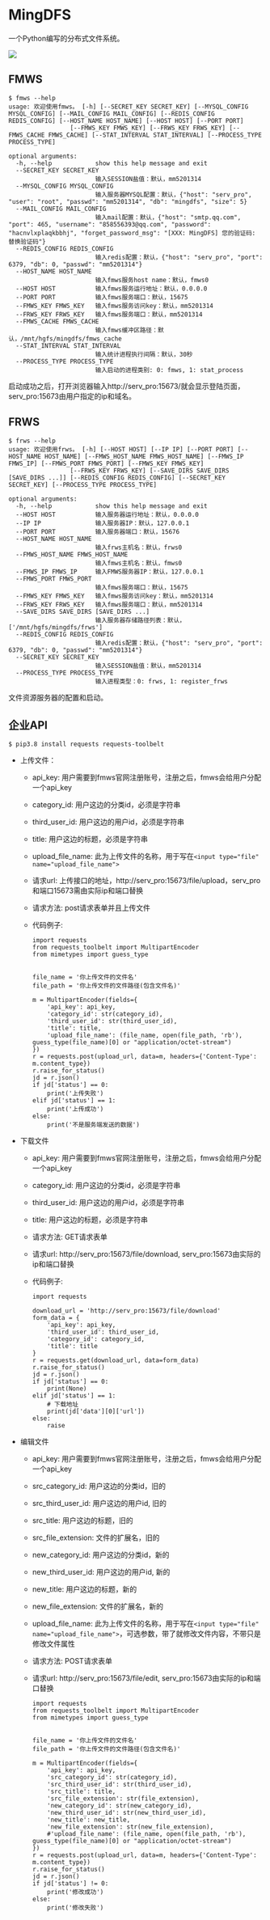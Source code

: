 # MingDFS

一个Python编写的分布式文件系统。

![](http://serv_pro:3000/zswj123/MingDFS/raw/master/logo.gif)

## FMWS

```
$ fmws --help
usage: 欢迎使用fmws。 [-h] [--SECRET_KEY SECRET_KEY] [--MYSQL_CONFIG MYSQL_CONFIG] [--MAIL_CONFIG MAIL_CONFIG] [--REDIS_CONFIG REDIS_CONFIG] [--HOST_NAME HOST_NAME] [--HOST HOST] [--PORT PORT]
                 [--FMWS_KEY FMWS_KEY] [--FRWS_KEY FRWS_KEY] [--FMWS_CACHE FMWS_CACHE] [--STAT_INTERVAL STAT_INTERVAL] [--PROCESS_TYPE PROCESS_TYPE]

optional arguments:
  -h, --help            show this help message and exit
  --SECRET_KEY SECRET_KEY
                        输入SESSION盐值：默认，mm5201314
  --MYSQL_CONFIG MYSQL_CONFIG
                        输入服务器MYSQL配置：默认，{"host": "serv_pro", "user": "root", "passwd": "mm5201314", "db": "mingdfs", "size": 5}
  --MAIL_CONFIG MAIL_CONFIG
                        输入mail配置：默认，{"host": "smtp.qq.com", "port": 465, "username": "858556393@qq.com", "password": "hacnvlxplaqkbbhj", "forget_password_msg": "[XXX: MingDFS] 您的验证码: 替换验证码"}
  --REDIS_CONFIG REDIS_CONFIG
                        输入redis配置：默认，{"host": "serv_pro", "port": 6379, "db": 0, "passwd": "mm5201314"}
  --HOST_NAME HOST_NAME
                        输入fmws服务host name：默认，fmws0
  --HOST HOST           输入fmws服务运行地址：默认，0.0.0.0
  --PORT PORT           输入fmws服务端口：默认，15675
  --FMWS_KEY FMWS_KEY   输入fmws服务访问key：默认，mm5201314
  --FRWS_KEY FRWS_KEY   输入fmws服务端口：默认，mm5201314
  --FMWS_CACHE FMWS_CACHE
                        输入fmws缓冲区路径：默认，/mnt/hgfs/mingdfs/fmws_cache
  --STAT_INTERVAL STAT_INTERVAL
                        输入统计进程执行间隔：默认，30秒
  --PROCESS_TYPE PROCESS_TYPE
                        输入启动的进程类别: 0: fmws, 1: stat_process
```

启动成功之后，打开浏览器输入http://serv_pro:15673/就会显示登陆页面，serv_pro:15673由用户指定的ip和域名。

## FRWS

```
$ frws --help
usage: 欢迎使用frws。 [-h] [--HOST HOST] [--IP IP] [--PORT PORT] [--HOST_NAME HOST_NAME] [--FMWS_HOST_NAME FMWS_HOST_NAME] [--FMWS_IP FMWS_IP] [--FMWS_PORT FMWS_PORT] [--FMWS_KEY FMWS_KEY]
                 [--FRWS_KEY FRWS_KEY] [--SAVE_DIRS SAVE_DIRS [SAVE_DIRS ...]] [--REDIS_CONFIG REDIS_CONFIG] [--SECRET_KEY SECRET_KEY] [--PROCESS_TYPE PROCESS_TYPE]

optional arguments:
  -h, --help            show this help message and exit
  --HOST HOST           输入服务器运行地址：默认，0.0.0.0
  --IP IP               输入服务器IP：默认，127.0.0.1
  --PORT PORT           输入服务器端口：默认，15676
  --HOST_NAME HOST_NAME
                        输入frws主机名：默认，frws0
  --FMWS_HOST_NAME FMWS_HOST_NAME
                        输入fmws主机名：默认，fmws0
  --FMWS_IP FMWS_IP     输入FMWS服务器IP：默认，127.0.0.1
  --FMWS_PORT FMWS_PORT
                        输入fmws服务端口：默认，15675
  --FMWS_KEY FMWS_KEY   输入fmws服务访问key：默认，mm5201314
  --FRWS_KEY FRWS_KEY   输入fmws服务端口：默认，mm5201314
  --SAVE_DIRS SAVE_DIRS [SAVE_DIRS ...]
                        输入服务器存储路径列表：默认，['/mnt/hgfs/mingdfs/frws']
  --REDIS_CONFIG REDIS_CONFIG
                        输入redis配置：默认，{"host": "serv_pro", "port": 6379, "db": 0, "passwd": "mm5201314"}
  --SECRET_KEY SECRET_KEY
                        输入SESSION盐值：默认，mm5201314
  --PROCESS_TYPE PROCESS_TYPE
                        输入进程类型：0: frws, 1: register_frws

```

文件资源服务器的配置和启动。

## 企业API

```
$ pip3.8 install requests requests-toolbelt
```

* 上传文件：
  * api_key: 用户需要到fmws官网注册账号，注册之后，fmws会给用户分配一个api_key
  * category_id: 用户这边的分类id，必须是字符串
  * third_user_id: 用户这边的用户id，必须是字符串
  * title: 用户这边的标题，必须是字符串
  * upload_file_name: 此为上传文件的名称，用于写在`<input type="file" name="upload_file_name">`
  * 请求url: 上传接口的地址，http://serv_pro:15673/file/upload，serv_pro和端口15673需由实际ip和端口替换
  * 请求方法: post请求表单并且上传文件
  * 代码例子:
  
    ```
    import requests
    from requests_toolbelt import MultipartEncoder
    from mimetypes import guess_type
    
    
    file_name = '你上传文件的文件名'
    file_path = '你上传文件的文件路径(包含文件名)'
    
    m = MultipartEncoder(fields={
        'api_key': api_key,
        'category_id': str(category_id),
        'third_user_id': str(third_user_id),
        'title': title,
        'upload_file_name': (file_name, open(file_path, 'rb'), guess_type(file_name)[0] or "application/octet-stream")
    })
    r = requests.post(upload_url, data=m, headers={'Content-Type': m.content_type})
    r.raise_for_status()
    jd = r.json()
    if jd['status'] == 0:
        print('上传失败')
    elif jd['status'] == 1:
        print('上传成功')
    else:
        print('不是服务端发送的数据')
    ```
    
* 下载文件
  * api_key: 用户需要到fmws官网注册账号，注册之后，fmws会给用户分配一个api_key
  * category_id: 用户这边的分类id，必须是字符串
  * third_user_id: 用户这边的用户id，必须是字符串
  * title: 用户这边的标题，必须是字符串
  * 请求方法: GET请求表单
  * 请求url: http://serv_pro:15673/file/download, serv_pro:15673由实际的ip和端口替换
  * 代码例子:
    
    ```
    import requests
    
    download_url = 'http://serv_pro:15673/file/download'
    form_data = {
        'api_key': api_key,
        'third_user_id': third_user_id,
        'category_id': category_id,
        'title': title
    }
    r = requests.get(download_url, data=form_data)
    r.raise_for_status()
    jd = r.json()
    if jd['status'] == 0:
        print(None)
    elif jd['status'] == 1:
        # 下载地址
        print(jd['data'][0]['url'])
    else:
        raise
    ```
   
* 编辑文件
  * api_key: 用户需要到fmws官网注册账号，注册之后，fmws会给用户分配一个api_key
  * src_category_id: 用户这边的分类id，旧的
  * src_third_user_id: 用户这边的用户id, 旧的
  * src_title: 用户这边的标题，旧的
  * src_file_extension: 文件的扩展名，旧的
  * new_category_id: 用户这边的分类id，新的
  * new_third_user_id: 用户这边的用户id, 新的
  * new_title: 用户这边的标题，新的
  * new_file_extension: 文件的扩展名，新的
  * upload_file_name: 此为上传文件的名称，用于写在`<input type="file" name="upload_file_name">`，可选参数，带了就修改文件内容，不带只是修改文件属性
  * 请求方法: POST请求表单
  * 请求url: http://serv_pro:15673/file/edit, serv_pro:15673由实际的ip和端口替换
  
    ```
    import requests
    from requests_toolbelt import MultipartEncoder
    from mimetypes import guess_type
    
    
    file_name = '你上传文件的文件名'
    file_path = '你上传文件的文件路径(包含文件名)'
    
    m = MultipartEncoder(fields={
        'api_key': api_key,
        'src_category_id': str(category_id),
        'src_third_user_id': str(third_user_id),
        'src_title': title,
        'src_file_extension': str(file_extension),
        'new_category_id': str(new_category_id),
        'new_third_user_id': str(new_third_user_id),
        'new_title': new_title,
        'new_file_extension': str(new_file_extension),
        #'upload_file_name': (file_name, open(file_path, 'rb'), guess_type(file_name)[0] or "application/octet-stream")
    })
    r = requests.post(upload_url, data=m, headers={'Content-Type': m.content_type})
    r.raise_for_status()
    jd = r.json()
    if jd['status'] != 0:
        print('修改成功')
    else:
        print('修改失败')
    ```